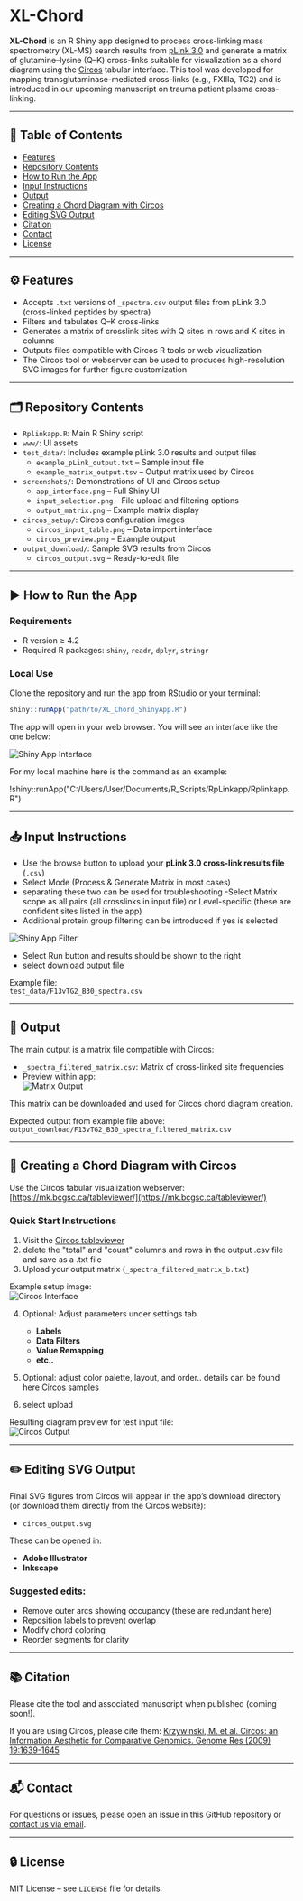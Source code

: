 # XL-Chord

**XL-Chord** is an R Shiny app designed to process cross-linking mass spectrometry (XL-MS) search results from [pLink 3.0](https://github.com/pFindStudio/pLink3) and generate a matrix of glutamine–lysine (Q–K) cross-links suitable for visualization as a chord diagram using the [Circos](https://circos.ca/intro/tabular_visualization/) tabular interface. This tool was developed for mapping transglutaminase-mediated cross-links (e.g., FXIIIa, TG2) and is introduced in our upcoming manuscript on trauma patient plasma cross-linking.

---

## 📑 Table of Contents

- [Features](#-features)
- [Repository Contents](#-repository-contents)
- [How to Run the App](#️-how-to-run-the-app)
- [Input Instructions](#-input-instructions)
- [Output](#-output)
- [Creating a Chord Diagram with Circos](#-creating-a-chord-diagram-with-circos)
- [Editing SVG Output](#-editing-svg-output)
- [Citation](#-citation)
- [Contact](#-contact)
- [License](#-license)

---

## ⚙️ Features

- Accepts `.txt` versions of `_spectra.csv` output files from pLink 3.0 (cross-linked peptides by spectra)
- Filters and tabulates Q–K cross-links
- Generates a matrix of crosslink sites with Q sites in rows and K sites in columns
- Outputs files compatible with Circos R tools or web visualization
- The Circos tool or webserver can be used to produces high-resolution SVG images for further figure customization

---

## 🗂 Repository Contents

- `Rplinkapp.R`: Main R Shiny script
- `www/`: UI assets
- `test_data/`: Includes example pLink 3.0 results and output files  
    - `example_pLink_output.txt` – Sample input file  
    - `example_matrix_output.tsv` – Output matrix used by Circos  
- `screenshots/`: Demonstrations of UI and Circos setup  
    - `app_interface.png` – Full Shiny UI  
    - `input_selection.png` – File upload and filtering options  
    - `output_matrix.png` – Example matrix display  
- `circos_setup/`: Circos configuration images  
    - `circos_input_table.png` – Data import interface  
    - `circos_preview.png` – Example output  
- `output_download/`: Sample SVG results from Circos  
    - `circos_output.svg` – Ready-to-edit file

---

## ▶️ How to Run the App

### Requirements

- R version ≥ 4.2  
- Required R packages: `shiny`, `readr`, `dplyr`, `stringr`

### Local Use

Clone the repository and run the app from RStudio or your terminal:

```r
shiny::runApp("path/to/XL_Chord_ShinyApp.R")
```

The app will open in your web browser. You will see an interface like the one below:

![Shiny App Interface](screenshots/app_interface.png)

For my local machine here is the command as an example:

!shiny::runApp("C:/Users/User/Documents/R_Scripts/RpLinkapp/Rplinkapp.R")

---

## 📥 Input Instructions

- Use the browse button to upload your **pLink 3.0 cross-link results file** (`.csv`)
- Select Mode (Process & Generate Matrix in most cases)
-	separating these two can be used for troubleshooting
-Select Matrix scope as all pairs (all crosslinks in input file) or Level-specific (these are confident sites listed in the app)
- Additional protein group filtering can be introduced if yes is selected

![Shiny App Filter](screenshots/app_filter.png)

- Select Run button and results should be shown to the right
- select download output file 


Example file:  
`test_data/F13vTG2_B30_spectra.csv`

---

## 💾 Output

The main output is a matrix file compatible with Circos:

- `_spectra_filtered_matrix.csv`: Matrix of cross-linked site frequencies
- Preview within app:  
  ![Matrix Output](screenshots/output_matrix.png)

This matrix can be downloaded and used for Circos chord diagram creation.

Expected output from example file above:
`output_download/F13vTG2_B30_spectra_filtered_matrix.csv`

---

## 🎨 Creating a Chord Diagram with Circos

Use the Circos tabular visualization webserver:  
[https://mk.bcgsc.ca/tableviewer/](https://mk.bcgsc.ca/tableviewer/)

### Quick Start Instructions

1. Visit the [Circos tableviewer](https://mk.bcgsc.ca/tableviewer/)
2. delete the "total" and "count" columns and rows in the output .csv file and save as a .txt file
3. Upload your output matrix (`_spectra_filtered_matrix_b.txt`)

Example setup image:  
![Circos Interface](circos_setup/circos_interface.png)

4. Optional: Adjust parameters under settings tab
    - **Labels**
    - **Data Filters**
    - **Value Remapping**
    - **etc..**	

5. Optional: adjust color palette, layout, and order..
details can be found here [Circos samples](https://mk.bcgsc.ca/tableviewer/samples/)

6. select upload

Resulting diagram preview for test input file:  
![Circos Output](circos_setup/circos_output.png)

---

## ✏️ Editing SVG Output

Final SVG figures from Circos will appear in the app’s download directory (or download them directly from the Circos website):

- `circos_output.svg`

These can be opened in:
- **Adobe Illustrator**
- **Inkscape**

### Suggested edits:
- Remove outer arcs showing occupancy (these are redundant here) 
- Reposition labels to prevent overlap
- Modify chord coloring
- Reorder segments for clarity

---

## 📚 Citation

Please cite the tool and associated manuscript when published (coming soon!).  

If you are using Circos, please cite them: [Krzywinski, M. et al. Circos: an Information Aesthetic for Comparative Genomics. Genome Res (2009) 19:1639-1645](https://genome.cshlp.org/content/early/2009/06/15/gr.092759.109.abstract)

---

## 📬 Contact

For questions or issues, please open an issue in this GitHub repository or [contact us via email](mailto:kirk.hansen@cuanschutz.edu).

---

## 🔒 License

MIT License – see `LICENSE` file for details.
